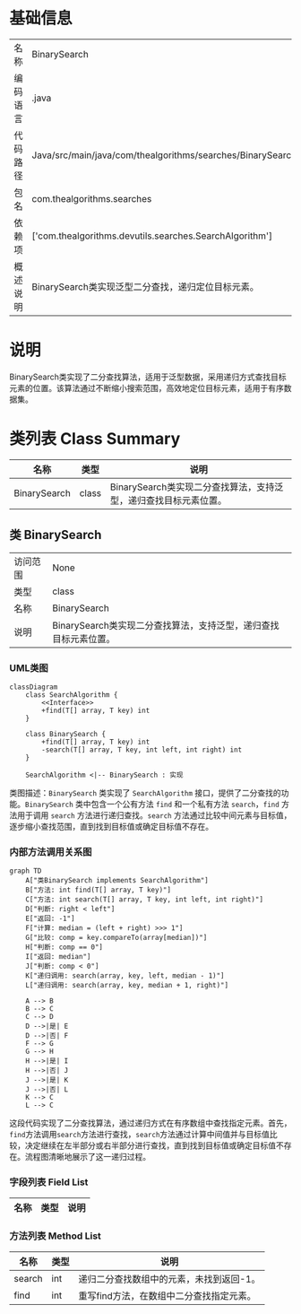 # 基础信息

|      |      |
|------|------|
| 名称 | BinarySearch |
| 编码语言 | .java |
| 代码路径 | Java/src/main/java/com/thealgorithms/searches/BinarySearch.java |
| 包名 | com.thealgorithms.searches |
| 依赖项 | ['com.thealgorithms.devutils.searches.SearchAlgorithm'] |
| 概述说明 | BinarySearch类实现泛型二分查找，递归定位目标元素。 |

# 说明

BinarySearch类实现了二分查找算法，适用于泛型数据，采用递归方式查找目标元素的位置。该算法通过不断缩小搜索范围，高效地定位目标元素，适用于有序数据集。

# 类列表 Class Summary

| 名称   | 类型  | 说明 |
|-------|------|-------------|
| BinarySearch | class | BinarySearch类实现二分查找算法，支持泛型，递归查找目标元素位置。 |



## 类 BinarySearch

|      |      |
|------|------|
| 访问范围 | None |
| 类型 | class |
| 名称 | BinarySearch |
| 说明 | BinarySearch类实现二分查找算法，支持泛型，递归查找目标元素位置。 |


### UML类图

```mermaid
classDiagram
    class SearchAlgorithm {
        <<Interface>>
        +find(T[] array, T key) int
    }

    class BinarySearch {
        +find(T[] array, T key) int
        -search(T[] array, T key, int left, int right) int
    }

    SearchAlgorithm <|-- BinarySearch : 实现
```

类图描述：`BinarySearch` 类实现了 `SearchAlgorithm` 接口，提供了二分查找的功能。`BinarySearch` 类中包含一个公有方法 `find` 和一个私有方法 `search`，`find` 方法用于调用 `search` 方法进行递归查找。`search` 方法通过比较中间元素与目标值，逐步缩小查找范围，直到找到目标值或确定目标值不存在。


### 内部方法调用关系图

```mermaid
graph TD
    A["类BinarySearch implements SearchAlgorithm"]
    B["方法: int find(T[] array, T key)"]
    C["方法: int search(T[] array, T key, int left, int right)"]
    D["判断: right < left"]
    E["返回: -1"]
    F["计算: median = (left + right) >>> 1"]
    G["比较: comp = key.compareTo(array[median])"]
    H["判断: comp == 0"]
    I["返回: median"]
    J["判断: comp < 0"]
    K["递归调用: search(array, key, left, median - 1)"]
    L["递归调用: search(array, key, median + 1, right)"]

    A --> B
    B --> C
    C --> D
    D -->|是| E
    D -->|否| F
    F --> G
    G --> H
    H -->|是| I
    H -->|否| J
    J -->|是| K
    J -->|否| L
    K --> C
    L --> C
```

这段代码实现了二分查找算法，通过递归方式在有序数组中查找指定元素。首先，`find`方法调用`search`方法进行查找，`search`方法通过计算中间值并与目标值比较，决定继续在左半部分或右半部分进行查找，直到找到目标值或确定目标值不存在。流程图清晰地展示了这一递归过程。

### 字段列表 Field List

| 名称  | 类型  | 说明 |
|-------|-------|------|

### 方法列表 Method List

| 名称  | 类型  | 说明 |
|-------|-------|------|
| search | int | 递归二分查找数组中的元素，未找到返回-1。 |
| find | int | 重写find方法，在数组中二分查找指定元素。 |




